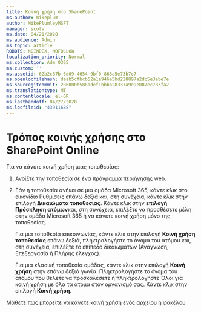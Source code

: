 ```yaml
---
title: Κοινή χρήση στο SharePoint
ms.author: mikeplum
author: MikePlumleyMSFT
manager: scotv
ms.date: 04/21/2020
ms.audience: Admin
ms.topic: article
ROBOTS: NOINDEX, NOFOLLOW
localization_priority: Normal
ms.collection: Adm_O365
ms.custom: ''
ms.assetid: 62b2c87b-6d09-4654-9bf0-868a5e73b7c7
ms.openlocfilehash: daab5cfbcb52a1e946a5bd228897a2dc5e3ebe7e
ms.sourcegitcommit: 286000b588adef1bbbb28337a9d9e087ec783fa2
ms.translationtype: MT
ms.contentlocale: el-GR
ms.lasthandoff: 04/27/2020
ms.locfileid: "43911688"
---
```

# <a name="how-to-share-in-sharepoint-online"></a>Τρόπος κοινής χρήσης στο SharePoint Online

Για να κάνετε κοινή χρήση μιας τοποθεσίας:
  
1. Ανοίξτε την τοποθεσία σε ένα πρόγραμμα περιήγησης web.
    
2. Εάν η τοποθεσία ανήκει σε μια ομάδα Microsoft 365, κάντε κλικ στο εικονίδιο Ρυθμίσεις επάνω δεξιά και, στη συνέχεια, κάντε κλικ στην επιλογή **Δικαιώματα τοποθεσίας**. Κάντε κλικ στην **επιλογή Πρόσκληση ατόμων**και, στη συνέχεια, επιλέξτε να προσθέσετε μέλη στην ομάδα Microsoft 365 ή να κάνετε κοινή χρήση μόνο της τοποθεσίας. 
    
    Για μια τοποθεσία επικοινωνίας, κάντε κλικ στην επιλογή **Κοινή χρήση τοποθεσίας** επάνω δεξιά, πληκτρολογήστε το όνομα του ατόμου και, στη συνέχεια, επιλέξτε το επίπεδο δικαιωμάτων (Ανάγνωση, Επεξεργασία ή Πλήρης έλεγχος). 
    
    Για μια κλασική τοποθεσία ομάδας, κάντε κλικ στην επιλογή **Κοινή χρήση** στην επάνω δεξιά γωνία. Πληκτρολογήστε το όνομα του ατόμου που θέλετε να προσκαλέσετε ή πληκτρολογήστε Όλοι για κοινή χρήση με όλα τα άτομα στον οργανισμό σας. Κάντε κλικ στην επιλογή **Κοινή χρήση**.
    
[Μάθετε πώς μπορείτε να κάνετε κοινή χρήση ενός αρχείου ή φακέλου](https://go.microsoft.com/fwlink/?linkid=511430)
  

